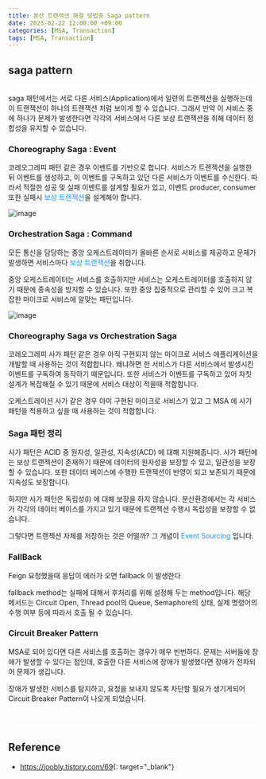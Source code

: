 ```yaml
---
title: 분산 트랜잭션 해결 방법중 Saga pattern
date: 2023-02-22 12:00:00 +09:00
categories: [MSA, Transaction]
tags: [MSA, Transaction]     
---
```


## **saga pattern**

<hr style="height: 2px; border: none; background-color: white;" />

saga 패턴에서는 서로 다른 서비스(Application)에서 일련의 트랜젝션을 실행하는데 이 트랜잭션이 하나의 트랜잭션 처럼 보이게 할 수 있습니다. 그래서 만약 이 서비스 중에 하나가 문제가 발생한다면 각각의 서비스에서 다른 보상 트랜잭션을 취해 데이터 정합성을 유지할 수 있습니다.

### **Choreography Saga : Event**

코레오그레피 패턴 같은 경우 이벤트를 기반으로 합니다. 서비스가 트랜젝션을 실행한 뒤 이벤트를 생성하고, 이 이벤트를 구독하고 있던 다른 서비스가 이벤트를 수신한다. 따라서 적절한 성공 및 실패 이벤트를 설계할 필요가 있고, 이벤트 producer, consumer 또한 실패시 <font color='dodgerblue'>보상 트렌젝션</font>을 설계해야 합니다.

![image](https://github.com/rlatmd0829/rlatmd0829.github.io/assets/70622731/356ee235-64c1-4d30-9296-8e1875ef4054)


### **Orchestration Saga : Command**

모든 통신을 담당하는 중앙 오케스트레이터가 올바른 순서로 서비스를 제공하고 문제가 발생하면 서비스마다 <font color='dodgerblue'>보상 트랜잭션</font>을 취합니다.

중앙 오케스트레이터는 서비스를 호출하지만 서비스는 오케스트레이터를 호출하지 않기 때문에 종속성을 방지할 수 있습니다. 또한 중앙 집중적으로 관리할 수 있어 크고 복잡한 마이크로 서비스에 알맞는 패턴입니다.

![image](https://github.com/rlatmd0829/rlatmd0829.github.io/assets/70622731/0b6ef188-bb4d-46c3-b9b7-61fb392cd798)


### **Choreography Saga vs Orchestration Saga**

코레오그레피 사가 패턴 같은 경우 아직 구현되지 않는 마이크로 서비스 애플리케이션을 개발할 때 사용하는 것이 적합합니다. 왜냐하면 한 서비스가 다른 서비스에서 발생시킨 이벤트를 구독하여 동작하기 때문입니다. 또한 서비스가 이벤트를 구독하고 있어 자칫 설계가 복잡해질 수 있기 때문에 서비스 대상이 적을때 적합합니다.


오케스트레이션 사가 같은 경우 아미 구현된 마이크로 서비스가 있고 그 MSA 에 사가 패턴을 적용하고 싶을 때 사용하는 것이 적합합니다.

### **Saga 패턴 정리**

사가 패턴은 ACID 중 원자성, 일관성, 지속성(ACD) 에 대해 지원해줍니다. 사가 패턴에는 보상 트랜젝션이 존재하기 때문에 데이터의 원자성을 보장할 수 있고, 일관성을 보장할 수 있습니다. 또한 데이터 베이스에 수행한 트랜젝션이 반영이 되고 보존되기 때문에 지속성도 보장합니다.

하지만 사가 패턴은 독립성(I) 에 대해 보장을 하지 않습니다. 분산환경에서는 각 서비스가 각각의 데이터 베이스를 가지고 있기 때문에 트랜젝션 수행시 독립성을 보장할 수 없습니다.


그렇다면 트랜젝션 자체를 저장하는 것은 어떨까? 그 개념이 <font color='dodgerblue'>Event Sourcing</font> 입니다.


### **FallBack**

Feign 요청했을때 응답이 에러가 오면 fallback 이 발생한다

fallback method는 실패에 대해서 후처리를 위해 설정해 두는 method입니다. 해당 메서드는 Circuit Open, Thread pool의 Queue, Semaphore의 상태, 실제 명령어의 수행 여부 등에 따라서 호출 될 수 있습니다. 

### **Circuit Breaker Pattern**

MSA로 되어 있다면 다른 서비스를 호출하는 경우가 매우 빈번하다. 문제는 서버들에 장애가 발생할 수 있다는 점인데, 호출한 다른 서비스에 장애가 발생했다면 장애가 전파되어 문제가 생깁니다.

장애가 발생한 서비스를 탐지하고, 요청을 보내지 않도록 차단할 필요가 생기게되어 Circuit Breaker Pattern이 나오게 되었습니다.

<br>
<hr style="height: 2px; border: none; background-color: white;" />


## **Reference**

- <https://joobly.tistory.com/69>{: target="_blank"}

